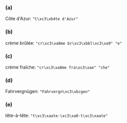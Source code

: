 ### (a)
Côte d'Azur: `"C\xc3\xb4te d'Azur"`

### (b)
crème brûlée: `"cr\xc3\xa8me br\xc3\xbbl\xc3\xa9" "e"`

### (c)
crème fraîche: `"cr\xc3\xa8me fra\xc3\xae" "che"`

### (d)
Fahrvergnügen: `"Fahrvergn\xc3\xbcgen"`

### (e)
tête-à-tête: `"t\xc3\xaate-\xc3\xa0-t\xc3\xaate"`
